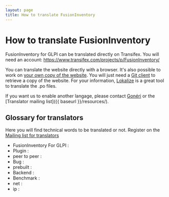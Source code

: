 ```yaml
---
layout: page
title: How to translate FusionInventory
---
```


# How to translate FusionInventory

FusionInventory for GLPI can be translated directly on Transifex. You will
need an account: <https://www.transifex.com/projects/p/FusionInventory/>

You can translate the website directly with a browser. It's also possible to
work on [your own copy of the website](wiki.html). You will just need
a [Git client](http://git-scm.com/) to retrieve a copy of the website.
For your information, [Lokalize](http://userbase.kde.org/Lokalize) is a great tool
to translate the .po files.

If you want us to enable another langage, please contact [Gonéri](mailto:goneri@rulezlan.org) or the [Translator mailing list]({{ baseurl }}/resources/).

## Glossary for translators

Here you will find technical words to be translated or not. Register on the 
[Mailing list for translators](http://lists.alioth.debian.org/mailman/listinfo/fusioninventory-i18ni)

* FusionInventory For GLPI :
* Plugin :
* peer to peer :
* Bug :
* prebuilt :
* Backend :
* Benchmark :
* net :
* ip :
